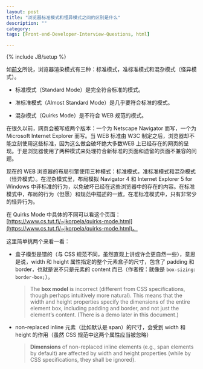 ```yaml
---
layout: post
title: "浏览器标准模式和怪异模式之间的区别是什么"
description: ""
category: 
tags: [Front-end-Developer-Interview-Questions, html]

---
```

{% include JB/setup %}

如[前文](http://witcher42.github.io/2014/05/28/doctype)所说，浏览器渲染模式有三种：标准模式，准标准模式和混杂模式（怪异模式）。

* 标准模式（Standard Mode）是完全符合标准的模式。

* 准标准模式（Almost Standard Mode）是几乎要符合标准的模式。

* 混杂模式（Quirks Mode）是不符合 WEB 规范的模式。

在很久以前，网页会被写成两个版本：一个为 Netscape Navigator 而写，一个为 Microsoft Internet Explorer 而写。当 WEB 标准由 W3C 制定之后，浏览器却不能立刻使用这些标准，因为这么做会破坏绝大多数WEB 上已经存在的网页的呈现。于是浏览器使用了两种模式来处理符合新标准的页面和遗留的页面不兼容的问题。

现在的 WEB 浏览器的布局引擎使用三种模式：标准模式，准标准模式和混杂模式（怪异模式）。在混杂模式里，布局模拟 Navigator 4 和 Internet Explorer 5 for Windows 中非标准的行为，以免破坏已经在这些浏览器中的存在的内容。在标准模式中，布局的行为（但愿）和规范中描述的一致。在准标准模式中，只有非常少的怪异行为。

在 Quirks Mode 中具体的不同可以看这个页面：[https://www.cs.tut.fi/~jkorpela/quirks-mode.html](https://www.cs.tut.fi/~jkorpela/quirks-mode.html)。

这里简单挑两个来看一看：

* 盒子模型是错的（与 CSS 规范不同，虽然直观上讲或许会更自然一些），意思是说，width 和 height 属性指定的整个元素盒子的尺寸，包含了 padding 和 border，也就是说不只是元素的 content 而已（作者按：就像是 `box-sizing: border-box;`）。

    > The **box model** is incorrect (different from CSS spec­i­fi­ca­tions, though perhaps intuitively more natural). This means that the width and height properties specify the dimen­sions of the entire element box, including padding and border, and not just the element’s content. (There is a demo later in this document.)
   
* non-replaced inline 元素（比如默认是 span）的尺寸，会受到 width 和 height 的作用（虽然 CSS 规范中这两个属性应当被忽略）

    > **Dimensions** of non-replaced inline elements (e.g., span elements by default) are affected by width and height properties (while by CSS specifications, they shall be ignored).